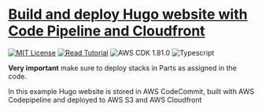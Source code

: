 # [Build and deploy Hugo website with Code Pipeline and Cloudfront](https://apoorv.blog/posts/deploying-hugo-static-site-with-aws-cdk-cloudfront-codepipeline.html)

[![MIT License](https://badgen.now.sh/badge/License/MIT/blue)](https://github.com/apoorvmote/cdk-examples/blob/master/License.md)
[![Read Tutorial](https://badgen.now.sh/badge/Read/Tutorial/purple)](https://apoorv.blog/posts/deploying-hugo-static-site-with-aws-cdk-cloudfront-codepipeline.html)
![AWS CDK 1.81.0](https://badgen.net/badge/aws-cdk/1.81.0/yellow)
![Typescript](https://badgen.net/badge/icon/typescript?icon=typescript&label)

**Very important** make sure to deploy stacks in Parts as assigned in the code.

In this example Hugo website is stored in AWS CodeCommit, built with AWS Codepipeline and deployed to AWS S3 and AWS Cloudfront